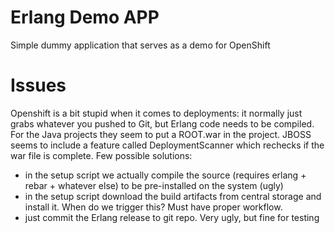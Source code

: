 Erlang Demo APP
===============

Simple dummy application that serves as a demo for OpenShift


Issues
======

Openshift is a bit stupid when it comes to deployments: it normally just grabs whatever you pushed to Git, but Erlang code needs to be compiled. For the Java projects they seem to put a ROOT.war in the project. JBOSS seems to include a feature called DeploymentScanner which rechecks if the war file is complete.
Few possible solutions:
 * in the setup script we actually compile the source (requires erlang + rebar + whatever else) to be pre-installed on the system (ugly)
 * in the setup script download the build artifacts from central storage and install it. When do we trigger this? Must have proper workflow.
 * just commit the Erlang release to git repo. Very ugly, but fine for testing

